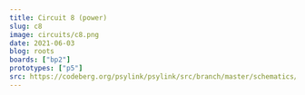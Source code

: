 ```yaml
---
title: Circuit 8 (power)
slug: c8
image: circuits/c8.png
date: 2021-06-03
blog: roots
boards: ["bp2"]
prototypes: ["p5"]
src: https://codeberg.org/psylink/psylink/src/branch/master/schematics/archive/kicad/circuit8.sch
---
```

